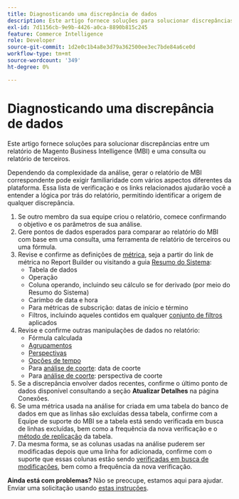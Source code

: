```yaml
---
title: Diagnosticando uma discrepância de dados
description: Este artigo fornece soluções para solucionar discrepâncias entre um relatório de Magento Business Intelligence (MBI) e uma consulta ou relatório de terceiros.
exl-id: 7d1156cb-9e9b-4426-a0ca-8890b815c245
feature: Commerce Intelligence
role: Developer
source-git-commit: 1d2e0c1b4a8e3d79a362500ee3ec7bde84a6ce0d
workflow-type: tm+mt
source-wordcount: '349'
ht-degree: 0%

---
```


# Diagnosticando uma discrepância de dados

Este artigo fornece soluções para solucionar discrepâncias entre um relatório de Magento Business Intelligence (MBI) e uma consulta ou relatório de terceiros.

Dependendo da complexidade da análise, gerar o relatório de MBI correspondente pode exigir familiaridade com vários aspectos diferentes da plataforma. Essa lista de verificação e os links relacionados ajudarão você a entender a lógica por trás do relatório, permitindo identificar a origem de qualquer discrepância.

1. Se outro membro da sua equipe criou o relatório, comece confirmando o objetivo e os parâmetros de sua análise.
1. Gere pontos de dados esperados para comparar ao relatório do MBI com base em uma consulta, uma ferramenta de relatório de terceiros ou uma fórmula.
1. Revise e confirme as definições de [métrica](https://experienceleague.adobe.com/docs/commerce-business-intelligence/mbi/build/reports/ess-manage-data-metrics.html), seja a partir do link de métrica no Report Builder ou visitando a guia [Resumo do Sistema](https://support.magento.com/hc/en-us/articles/360016730971-Understand-View-definitions-of-metrics-filters-columns-and-column-references-in-the-System-Summary):
   * Tabela de dados
   * Operação
   * Coluna operando, incluindo seu cálculo se for derivado (por meio do Resumo do Sistema)
   * Carimbo de data e hora
   * Para métricas de subscrição: datas de início e término
   * Filtros, incluindo aqueles contidos em qualquer [conjunto de filtros](https://experienceleague.adobe.com/docs/commerce-business-intelligence/mbi/build/reports/ess-manage-data-filters.html) aplicados
1. Revise e confirme outras manipulações de dados no relatório:
   * Fórmula calculada
   * [Agrupamentos](https://experienceleague.adobe.com/docs/commerce-business-intelligence/mbi/tutorials/using-visual-report-builder.html#groupby)
   * [Perspectivas](https://experienceleague.adobe.com/docs/commerce-business-intelligence/mbi/tutorials/using-visual-report-builder.html)
   * [Opções de tempo](https://experienceleague.adobe.com/docs/commerce-business-intelligence/mbi/tutorials/using-visual-report-builder.html)
   * Para [análise de coorte](https://support.magento.com/hc/en-us/articles/360016504632-Create-cohort-analysis): data de coorte
   * Para [análise de coorte](https://support.magento.com/hc/en-us/articles/360016504632-Create-cohort-analysis): perspectiva de coorte
1. Se a discrepância envolver dados recentes, confirme o último ponto de dados disponível consultando a seção **Atualizar Detalhes** na página Conexões.
1. Se uma métrica usada na análise for criada em uma tabela do banco de dados em que as linhas são excluídas dessa tabela, confirme com a Equipe de suporte do MBI se a tabela está sendo verificada em busca de linhas excluídas, bem como a frequência da nova verificação e o [método de replicação](https://experienceleague.adobe.com/docs/commerce-business-intelligence/mbi/best-practices/data/opt-db-analysis.html) da tabela.
1. Da mesma forma, se as colunas usadas na análise puderem ser modificadas depois que uma linha for adicionada, confirme com o suporte que essas colunas estão sendo [verificadas em busca de modificações](https://experienceleague.adobe.com/docs/commerce-business-intelligence/mbi/analyze/warehouse-manager/cfg-data-rechecks.html), bem como a frequência da nova verificação.

**Ainda está com problemas?** Não se preocupe, estamos aqui para ajudar. Enviar uma solicitação usando [estas instruções](/help/troubleshooting/miscellaneous/mbi-data-discrepancies.md).
